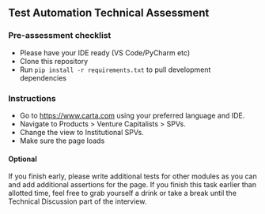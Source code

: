## Test Automation Technical Assessment

### Pre-assessment checklist

- Please have your IDE ready (VS Code/PyCharm etc)
- Clone this repository
- Run `pip install -r requirements.txt` to pull development dependencies


### Instructions
- Go to https://www.carta.com using your preferred language and IDE.
- Navigate to Products > Venture Capitalists > SPVs.
- Change the view to Institutional SPVs.
- Make sure the page loads 

#### Optional

If you finish early, please write additional tests for other modules as you can and add additional assertions for the page. 
If you finish this task earlier than allotted time, feel free to grab yourself a drink or take a break until the Technical Discussion part of the interview. 

